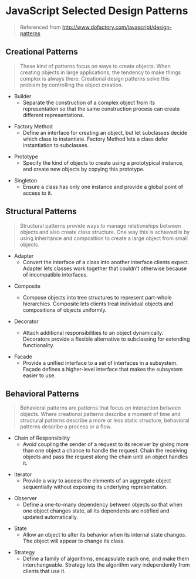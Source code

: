 # JavaScript Selected Design Patterns
> Referenced from http://www.dofactory.com/javascript/design-patterns

## Creational Patterns
> These kind of patterns focus on ways to create objects. When creating objects in large applications, the tendency to make things complex is always there. Creational design patterns solve this problem by controlling the object creation.

* Builder
  - Separate the construction of a complex object from its representation so that the same construction process can create different representations.

- Factory Method
  - Define an interface for creating an object, but let subclasses decide which class to instantiate. Factory Method lets a class defer instantiation to subclasses.

* Prototype
  - Specify the kind of objects to create using a prototypical instance, and create new objects by copying this prototype.

- Singleton
  - Ensure a class has only one instance and provide a global point of access to it.


## Structural Patterns
> Structural patterns provide ways to manage relationships between objects and also create class structure. One way this is achieved is by using inheritance and composition to create a large object from small objects.

* Adapter
  - Convert the interface of a class into another interface clients expect. Adapter lets classes work together that couldn't otherwise because of incompatible interfaces.

- Composite
  - Compose objects into tree structures to represent part-whole hierarchies. Composite lets clients treat individual objects and compositions of objects uniformly.

- Decorator
  - Attach additional responsibilities to an object dynamically. Decorators provide a flexible alternative to subclassing for extending functionality.

* Facade
  - Provide a unified interface to a set of interfaces in a subsystem. Façade defines a higher-level interface that makes the subsystem easier to use.

## Behavioral Patterns
> Behavioral patterns are patterns that focus on interaction between objects. Where creational patterns describe a moment of time and structural patterns describe a more or less static structure, behavioral patterns describe a process or a flow.

* Chain of Responsibility
  - Avoid coupling the sender of a request to its receiver by giving more than one object a chance to handle the request. Chain the receiving objects and pass the request along the chain until an object handles it.


- Iterator
  - Provide a way to access the elements of an aggregate object sequentially without exposing its underlying representation.

* Observer
  - Define a one-to-many dependency between objects so that when one object changes state, all its dependents are notified and updated automatically.


- State
  - Allow an object to alter its behavior when its internal state changes. The object will appear to change its class.


* Strategy
  - Define a family of algorithms, encapsulate each one, and make them interchangeable. Strategy lets the algorithm vary independently from clients that use it.

